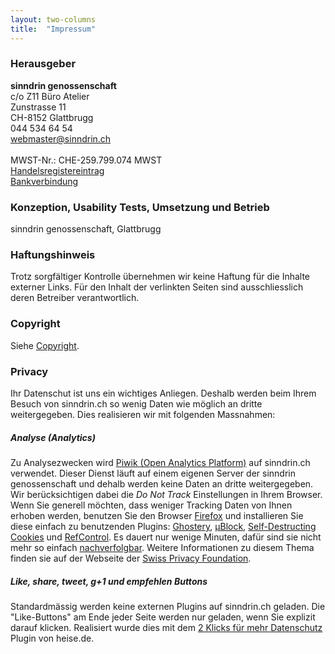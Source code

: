 ```yaml
---
layout: two-columns
title:  "Impressum"
---
```

### Herausgeber

**sinndrin genossenschaft**<br>
c/o Z11 Büro Atelier<br>
Zunstrasse 11<br>
CH-8152 Glattbrugg<br>
<i class="fi-telephone"></i> 044 534 64 54<br>
<a href="mailto:webmaster@sinndrin.ch"><i class="fi-mail"></i> webmaster@sinndrin.ch</a><br><br>
MWST-Nr.: CHE-259.799.074 MWST<br>
<a href="https://zh.chregister.ch/cr-portal/auszug/auszug.xhtml;jsessionid=da3db4a28da3869dfa359420c3fb?uid=CHE-259.799.074"><i class="fi-info"></i> Handelsregistereintrag</a><br>
<a href="/ueber-uns/kontakt/#bankverbindung"><i class="fi-bitcoin-circle"></i> Bankverbindung</a>

### Konzeption, Usability Tests, Umsetzung und Betrieb

sinndrin genossenschaft, Glattbrugg

### Haftungshinweis

Trotz sorgfältiger Kontrolle übernehmen wir keine Haftung für die Inhalte externer Links. Für den Inhalt der verlinkten Seiten sind ausschliesslich deren Betreiber verantwortlich.

### Copyright
Siehe [Copyright](/ueber-uns/copyright/).

### Privacy
Ihr Datenschut ist uns ein wichtiges Anliegen. Deshalb werden beim Ihrem Besuch von sinndrin.ch so wenig Daten wie möglich an dritte weitergegeben. Dies realisieren wir mit folgenden Massnahmen:

##### Analyse (Analytics)
Zu Analysezwecken wird [Piwik (Open Analytics Platform)](http://piwik.org/) auf sinndrin.ch verwendet. Dieser Dienst läuft auf einem eigenen Server der sinndrin genossenschaft und dehalb werden keine Daten an dritte weitergegeben. Wir berücksichtigen dabei die *Do Not Track* Einstellungen in Ihrem Browser. Wenn Sie generell möchten, dass weniger Tracking Daten von Ihnen erhoben werden, benutzen Sie den Browser [Firefox](http://firefox.org/) und installieren Sie diese einfach zu benutzenden Plugins: [Ghostery](https://addons.mozilla.org/de/firefox/addon/ghostery/), [µBlock](https://addons.mozilla.org/en-US/firefox/addon/ublock/), [Self-Destructing Cookies](https://addons.mozilla.org/de/firefox/addon/self-destructing-cookies/) und [RefControl](https://addons.mozilla.org/de/firefox/addon/refcontrol/). Es dauert nur wenige Minuten, dafür sind sie nicht mehr so einfach [nachverfolgbar](http://panopticlick.eff.org/). Weitere Informationen zu diesem Thema finden sie auf der Webseite der [Swiss Privacy Foundation](http://www.privacyfoundation.ch/de/service/browserspuren.html).

##### Like, share, tweet, g+1 und empfehlen Buttons
Standardmässig werden keine externen Plugins auf sinndrin.ch geladen. Die "Like-Buttons" am Ende jeder Seite werden nur geladen, wenn Sie explizit darauf klicken. Realisiert wurde dies mit dem [2 Klicks für mehr Datenschutz](http://www.heise.de/ct/artikel/2-Klicks-fuer-mehr-Datenschutz-1333879.html) Plugin von heise.de.
